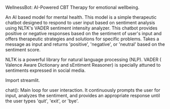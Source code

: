 WellnessBot: AI-Powered CBT Therapy for emotional wellbeing.

An AI based model for mental health. This model is a simple therapeutic chatbot designed to respond to user input based on sentiment analysis using NLTK's VADER sentiment intensity analyzer. This chatbot provides positive or negative responses based on the sentiment of user's input and offers therapeutic strategies and solutions for specific problems.
Takes a message as input and returns 'positive', 'negative', or 'neutral' based on the sentiment score.

NLTK is a powerful library for natural language processing (NLP).
VADER ( Valence Aware Dictionary and sEntiment Reasoner) is specially attuned to sentiments expressed in social media.

Import streamlit.

chat(): Main loop for user interaction. It continuously prompts the user for input, analyzes the sentiment, and provides an appropriate response until the user types 'quit', 'exit', or 'bye'.
